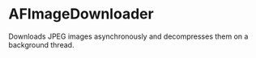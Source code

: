 AFImageDownloader
=================

Downloads JPEG images asynchronously and decompresses them on a background thread.